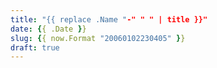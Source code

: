 ```yaml
---
title: "{{ replace .Name "-" " " | title }}"
date: {{ .Date }}
slug: {{ now.Format "20060102230405" }}
draft: true
---
```


